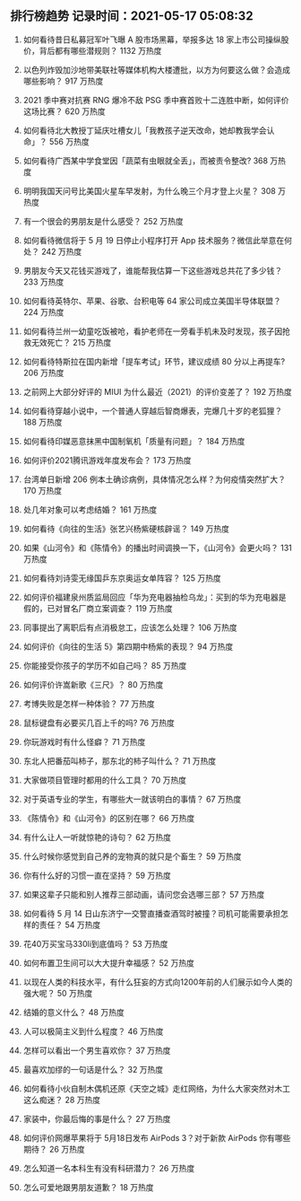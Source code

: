 
## 排行榜趋势 记录时间：2021-05-17 05:08:32
  
  1. 如何看待昔日私募冠军叶飞曝 A 股市场黑幕，举报多达 18 家上市公司操纵股价，背后都有哪些潜规则？ 1132 万热度
    
  2. 以色列炸毁加沙地带美联社等媒体机构大楼遭批，以方为何要这么做？会造成哪些影响？ 917 万热度
    
  3. 2021 季中赛对抗赛 RNG 爆冷不敌 PSG 季中赛首败十二连胜中断，如何评价这场比赛？ 620 万热度
    
  4. 如何看待北大教授丁延庆吐槽女儿「我教孩子逆天改命，她却教我学会认命」？ 556 万热度
    
  5. 如何看待广西某中学食堂因「蔬菜有虫眼就全丢」，而被责令整改? 368 万热度
    
  6. 明明我国天问号比美国火星车早发射，为什么晚三个月才登上火星？ 308 万热度
    
  7. 有一个很会的男朋友是什么感受？ 252 万热度
    
  8. 如何看待微信将于 5 月 19 日停止小程序打开 App 技术服务？微信此举意在何处？ 242 万热度
    
  9. 男朋友今天又花钱买游戏了，谁能帮我估算一下这些游戏总共花了多少钱？ 233 万热度
    
  10. 如何看待英特尔、苹果、谷歌、台积电等 64 家公司成立美国半导体联盟？ 224 万热度
    
  11. 如何看待兰州一幼童吃饭被呛，看护老师在一旁看手机未及时发现，孩子因抢救无效死亡？ 215 万热度
    
  12. 如何看待特斯拉在国内新增「提车考试」环节，建议成绩 80 分以上再提车? 206 万热度
    
  13. 之前网上大部分好评的 MIUI 为什么最近（2021）的评价变差了？ 192 万热度
    
  14. 如何看待穿越小说中，一个普通人穿越后智商爆表，完爆几十岁的老狐狸？ 188 万热度
    
  15. 如何看待印媒恶意抹黑中国制氧机「质量有问题」？ 184 万热度
    
  16. 如何评价2021腾讯游戏年度发布会？ 173 万热度
    
  17. 台湾单日新增 206 例本土确诊病例，具体情况怎么样？为何疫情突然扩大？ 170 万热度
    
  18. 处几年对象可以考虑结婚？ 161 万热度
    
  19. 如何看待《向往的生活》张艺兴杨紫硬核辟谣？ 149 万热度
    
  20. 如果《山河令》和《陈情令》的播出时间调换一下，《山河令》会更火吗？ 131 万热度
    
  21. 如何看待刘诗雯无缘国乒东京奥运女单阵容？ 125 万热度
    
  22. 如何评价福建泉州质监局回应「华为充电器抽检乌龙」：买到的华为充电器是假的，已对冒名厂商立案调查？ 119 万热度
    
  23. 同事提出了离职后有点消极怠工，应该怎么处理？ 106 万热度
    
  24. 如何评价《向往的生活 5》第四期中杨紫的表现？ 94 万热度
    
  25. 你能接受你孩子的学历不如自己吗？ 85 万热度
    
  26. 如何评价许嵩新歌《三尺》？ 80 万热度
    
  27. 考博失败是怎样一种体验？ 77 万热度
    
  28. 鼠标键盘有必要买几百上千的吗? 76 万热度
    
  29. 你玩游戏时有什么怪癖？ 71 万热度
    
  30. 东北人把番茄叫柿子，那东北的柿子叫什么？ 71 万热度
    
  31. 大家做项目管理时都用的什么工具？ 70 万热度
    
  32. 对于英语专业的学生，有哪些大一就该明白的事情？ 67 万热度
    
  33. 《陈情令》和《山河令》的区别在哪？ 66 万热度
    
  34. 有什么让人一听就惊艳的诗句？ 62 万热度
    
  35. 什么时候你感觉到自己养的宠物真的就只是个畜生？ 59 万热度
    
  36. 你有什么好的习惯一直在坚持？ 59 万热度
    
  37. 如果这辈子只能和别人推荐三部动画，请问您会选哪三部？ 57 万热度
    
  38. 如何看待 5 月 14 日山东济宁一交警直播查酒驾时被撞？司机可能需要承担怎样的责任？ 54 万热度
    
  39. 花40万买宝马330li到底值吗？ 53 万热度
    
  40. 如何布置卫生间可以大大提升幸福感？ 52 万热度
    
  41. 以现在人类的科技水平，有什么狂妄的方式向1200年前的人们展示如今人类的强大呢？ 50 万热度
    
  42. 结婚的意义什么？ 48 万热度
    
  43. 人可以极简主义到什么程度？ 46 万热度
    
  44. 怎样可以看出一个男生喜欢你？ 37 万热度
    
  45. 最喜欢加缪的一句话是什么？ 32 万热度
    
  46. 如何看待小伙自制木偶机还原《天空之城》走红网络，为什么大家突然对木工这么痴迷？ 28 万热度
    
  47. 家装中，你最后悔的事是什么？ 27 万热度
    
  48. 如何评价网爆苹果将于 5月18日发布 AirPods 3？对于新款 AirPods 你有哪些期待？ 26 万热度
    
  49. 怎么知道一名本科生有没有科研潜力？ 26 万热度
    
  50. 怎么可爱地跟男朋友道歉？ 18 万热度
    